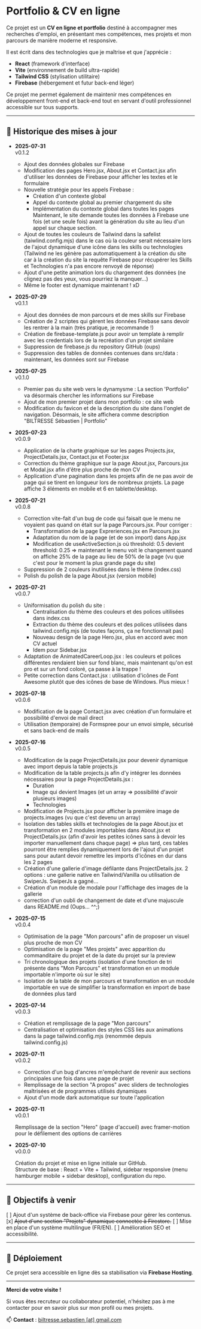 # Portfolio & CV en ligne

Ce projet est un **CV en ligne et portfolio** destiné à accompagner mes recherches d'emploi, en présentant mes compétences, mes projets et mon parcours de manière moderne et responsive.

Il est écrit dans des technologies que je maîtrise et que j'apprécie :
- **React** (framework d'interface)
- **Vite** (environnement de build ultra-rapide)
- **Tailwind CSS** (stylisation utilitaire)
- **Firebase** (hébergement et futur back-end léger)

Ce projet me permet également de maintenir mes compétences en développement front-end et back-end tout en servant d'outil professionnel accessible sur tous supports.

---

## 📜 Historique des mises à jour

- **2025-07-31**  
  v0.1.2
  
  - Ajout des données globales sur Firebase
  - Modification des pages Hero.jsx, About.jsx et Contact.jsx afin d'utiliser les données de Firebase pour afficher les textes et le formulaire
  - Nouvelle stratégie pour les appels Firebase : 
    - Création d'un contexte global
    - Appel du contexte global au premier chargement du site
    - Implémentation du contexte global dans toutes les pages
    Maintenant, le site demande toutes les données à Firebase une fois (et une seule fois) avant la génération du site au lieu d'un appel sur chaque section.
  - Ajout de toutes les couleurs de Tailwind dans la safelist (taiwlind.config.mjs) dans le cas où la couleur serait nécessaire lors de l'ajout dynamique d'une icône dans les skills ou technologies (Tailwind ne les génère pas automatiquement à la création du site car à la création du site la requête Firebase pour récupérer les Skills et Technologies n'a pas encore renvoyé de réponse)
  - Ajout d'une petite animation lors du chargement des données (ne clignez pas des yeux, vous pourriez la manquer...)
  - Même le footer est dynamique maintenant ! xD

- **2025-07-29**  
  v0.1.1
  
  - Ajout des données de mon parcours et de mes skills sur Firebase
  - Création de 2 scriptes qui gèrent les données Firebase sans devoir les rentrer à la main (très pratique, je recommande !)
  - Création de firebase-template.js pour avoir un template à remplir avec les credentials lors de la recréation d'un projet similaire
  - Suppression de firebase.js du repository GitHub (oups)
  - Suppression des tables de données contenues dans src/data : maintenant, les données sont sur Firebase

- **2025-07-25**  
  v0.1.0
  
  - Premier pas du site web vers le dynamysme : La section 'Portfolio" va désormais chercher les informations sur Firebase
  - Ajout de mon premier projet dans mon portfolio : ce site web
  - Modification du favicon et de la description du site dans l'onglet de navigation. Désormais, le site affichera comme description "BILTRESSE Sébastien | Portfolio"

- **2025-07-23**  
  v0.0.9
  
  - Application de la charte graphique sur les pages Projects.jsx, ProjectDetails.jsx, Contact.jsx et Footer.jsx
  - Correction du thème graphique sur la page About.jsx, Parcours.jsx et Modal.jsx afin d'être plus proche de mon CV
  - Application d'une pagination dans les projets afin de ne pas avoir de page qui se tirent en longueur lors de nombreux projets. La page affiche 3 éléments en mobile et 6 en tablette/desktop.

- **2025-07-21**  
  v0.0.8
  
  - Correction vite-fait d'un bug de code qui faisait que le menu ne voyaient pas quand on était sur la page Parcours.jsx. Pour corriger :
    - Transformation de la page Expreriences.jsx en Parcours.jsx
    - Adaptation du nom de la page (et de son import) dans App.jsx
    - Modification de useActiveSection.js où threshold: 0.5 devient threshold: 0.25 => maintenant le menu voit le changement quand on affiche 25% de la page au lieu de 50% de la page (vu que c'est pour le moment la plus grande page du site)
  - Suppression de 2 couleurs inutilisées dans le thème (index.css)
  - Polish du polish de la page About.jsx (version mobile)

- **2025-07-21**  
  v0.0.7
  
  - Uniformisation du polish du site :
    - Centralisation du thème des couleurs et des polices uitilisées dans index.css
    - Extraction du thème des couleurs et des polices utilisées dans tailwind.config.mjs (de toutes façons, ça ne fonctionnait pas)
    - Nouveau design de la page Hero.jsx, plus en accord avec mon CV actuel
    - Idem pour Sidebar.jsx
  - Adaptation de AnimatedCareerLoop.jsx : les couleurs et polices différentes rendaient bien sur fond blanc, mais maintenant qu'on est pro et sur un fond coloré, ça passe à la trappe !
  - Petite correction dans Contact.jsx : utilisation d'icônes de Font Awesome plutôt que des icônes de base de Windows. Plus mieux !

- **2025-07-18**  
  v0.0.6
  
  - Modification de la page Contact.jsx avec création d'un formulaire et possibilité d'envoi de mail direct
  - Utilisation (temporaire) de Formspree pour un envoi simple, sécurisé et sans back-end de mails

- **2025-07-16**  
  v0.0.5
  
  - Modification de la page ProjectDetails.jsx pour devenir dynamique avec import depuis la table projects.js
  - Modification de la table projects.js afin d'y intégrer les données nécessaires pour la page ProjectDetails.jsx : 
    - Duration
    - Image qui devient Images (et un array => possibilité d'avoir plusieurs images)
    - Technologies
  - Modification de Projects.jsx pour afficher la première image de projects.images (vu que c'est devenu un array)
  - Isolation des tables skills et technologies de la page About.jsx et transformation en 2 modules importables dans About.jsx et ProjectDetails.jsx (afin d'avoir les petites icônes sans à devoir les importer manuellement dans chaque page) => plus tard, ces tables pourront être remplies dynamiquement lors de l'ajout d'un projet sans pour autant devoir remettre les imports d'icônes en dur dans les 2 pages
  - Création d'une gallerie d'image défilante dans ProjectDetails.jsx. 2 options : une gallerie native en Tailwind/Vanilla ou utilisation de SwiperJs. SwiperJs a gagné...
  - Création d'un module de modale pour l'affichage des images de la gallerie
  - correction d'un oubli de changement de date et d'une majuscule dans README.md (Oups... ^^;)

- **2025-07-15**  
  v0.0.4
  
  - Optimisation de la page "Mon parcours" afin de proposer un visuel plus proche de mon CV
  - Optimisation de la page "Mes projets" avec apparition du commanditaire du projet et de la date du projet sur la preview
  - Tri chronologique des projets (isolation d'une fonction de tri présente dans "Mon Parcours" et transformation en un module importable n'importe où sur le site)
  - Isolation de la table de mon parcours et transformation en un module importable en vue de simplifier la transformation en import de base de données plus tard

- **2025-07-14**  
  v0.0.3
  
  - Création et remplissage de la page "Mon parcours"
  - Centralisation et optimisation des styles CSS liés aux animations dans la page tailwind.config.mjs (renommée depuis tailwind.config.js)

- **2025-07-11**  
  v0.0.2
  
  - Correction d'un bug d'ancres m'empêchant de revenir aux sections principales une fois dans une page de projet
  - Remplissage de la section "A propos" avec sliders de technologies maîtrisées et de programmes utilisés dynamiques
  - Ajout d'un mode dark automatique sur toute l'application

- **2025-07-11**  
  v0.0.1
  
  Remplissage de la section "Hero" (page d'accueil) avec framer-motion pour le défilement des options de carrières

- **2025-07-10**  
  v0.0.0

  Création du projet et mise en ligne initiale sur GitHub.  
  Structure de base : React + Vite + Tailwind, sidebar responsive (menu hamburger mobile + sidebar desktop), configuration du repo.

---

## 🚀 Objectifs à venir

 [ ] Ajout d'un système de back-office via Firebase pour gérer les contenus.
 [x] ~~Ajout d'une section "Projets" dynamique connectée à Firestore.~~
 [ ] Mise en place d'un système multilingue (FR/EN).
 [ ] Amélioration SEO et accessibilité.

---

## 📂 Déploiement

Ce projet sera accessible en ligne dès sa stabilisation via **Firebase Hosting**.

---

**Merci de votre visite !**

Si vous êtes recruteur ou collaborateur potentiel, n'hésitez pas à me contacter pour en savoir plus sur mon profil ou mes projets.

📫 **Contact** : [biltresse.sebastien [at] gmail.com](mailto:biltresse.sebastien@gmail.com)